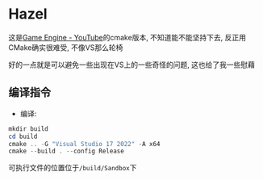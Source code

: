 # Hazel

这是[Game Engine - YouTube](https://www.youtube.com/playlist?list=PLlrATfBNZ98dC-V-N3m0Go4deliWHPFwT)的cmake版本, 不知道能不能坚持下去, 反正用CMake确实很难受, 不像VS那么轮椅

好的一点就是可以避免一些出现在VS上的一些奇怪的问题, 这也给了我一些慰藉



## 编译指令

- 编译:

```powershell
mkdir build
cd build
cmake .. -G "Visual Studio 17 2022" -A x64
cmake --build . --config Release
```

可执行文件的位置位于`/build/Sandbox`下